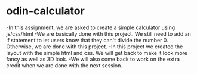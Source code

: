 # odin-calculator
-In this assignment, we are asked to create a simple calculator using js/css/html
-We are basically done with this project. We still need to add an if statement to let users know that they can't divide the number 0. Otherwise, we are done with this project.
-In this project we created the layout with the simple html and css. We will get back to make it look more fancy as well as 3D look.
-We will also come back to work on the extra credit when we are done with the next session.